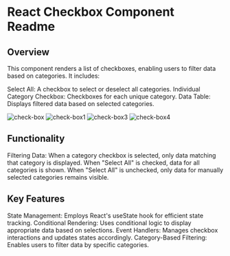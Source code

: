 # React Checkbox Component Readme

## Overview

This component renders a list of checkboxes, enabling users to filter data based on categories. It includes:

Select All: A checkbox to select or deselect all categories.
Individual Category Checkbox: Checkboxes for each unique category.
Data Table: Displays filtered data based on selected categories.

![check-box](https://github.com/Manikaaggarwal24/check-box-react/assets/140894635/b651b28b-8723-44ca-bae5-64de4628257e)
![check-box1](https://github.com/Manikaaggarwal24/check-box-react/assets/140894635/fdcda8ed-11ba-4a34-b3a8-392077c2d45d)
![check-box3](https://github.com/Manikaaggarwal24/check-box-react/assets/140894635/b82066de-8ed6-4153-b428-0c9146666087)
![check-box4](https://github.com/Manikaaggarwal24/check-box-react/assets/140894635/be34b60c-9925-4ac5-a444-f97691cf6a72)




## Functionality

Filtering Data:
When a category checkbox is selected, only data matching that category is displayed.
When "Select All" is checked, data for all categories is shown.
When "Select All" is unchecked, only data for manually selected categories remains visible.

## Key Features

State Management: Employs React's useState hook for efficient state tracking.
Conditional Rendering: Uses conditional logic to display appropriate data based on selections.
Event Handlers: Manages checkbox interactions and updates states accordingly.
Category-Based Filtering: Enables users to filter data by specific categories.
